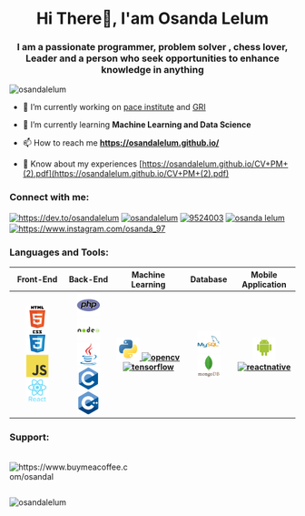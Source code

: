 <h1 align="center">Hi There👋, I'am Osanda Lelum</h1>
<h3 align="center">I am a passionate programmer, problem solver , chess lover, Leader and a person who seek opportunities to enhance knowledge in anything</h3>

<p align="left"> <img src="https://komarev.com/ghpvc/?username=osandalelum&label=Profile%20views&color=0e75b6&style=flat" alt="osandalelum" /> </p>

- 🔭 I’m currently working on [pace institute](https://www.paceinstitute.lk/web-development/) and [GRI](https://gritires.com/)

- 🌱 I’m currently learning **Machine Learning and Data Science**

- 📫 How to reach me **https://osandalelum.github.io/**

- 📄 Know about my experiences [https://osandalelum.github.io/CV+PM+(2).pdf](https://osandalelum.github.io/CV+PM+(2).pdf)

<h3 align="left">Connect with me:</h3>
<p align="left">
<a href="https://dev.to/osandalelum" target="blank"><img align="center" src="https://raw.githubusercontent.com/rahuldkjain/github-profile-readme-generator/master/src/images/icons/Social/devto.svg" alt="https://dev.to/osandalelum" height="30" width="40" /></a>
<a href="https://twitter.com/osandalelum" target="blank"><img align="center" src="https://raw.githubusercontent.com/rahuldkjain/github-profile-readme-generator/master/src/images/icons/Social/twitter.svg" alt="osandalelum" height="30" width="40" /></a>
<a href="https://stackoverflow.com/users/9524003" target="blank"><img align="center" src="https://raw.githubusercontent.com/rahuldkjain/github-profile-readme-generator/master/src/images/icons/Social/stack-overflow.svg" alt="9524003" height="30" width="40" /></a>
<a href="https://kaggle.com/osanda lelum" target="blank"><img align="center" src="https://raw.githubusercontent.com/rahuldkjain/github-profile-readme-generator/master/src/images/icons/Social/kaggle.svg" alt="osanda lelum" height="30" width="40" /></a>
<a href="https://instagram.com/osanda_97" target="blank"><img align="center" src="https://raw.githubusercontent.com/rahuldkjain/github-profile-readme-generator/master/src/images/icons/Social/instagram.svg" alt="https://www.instagram.com/osanda_97" height="30" width="40" /></a>
</p>

<h3 align="left">Languages and Tools:</h3>
<table><tr>
   <th>Front-End</th>
   <th>Back-End</th>
   <th>Machine Learning</th>
   <th>Database</th>
   <th>Mobile Application</th>
</tr>
   <tr>
   <th> <a href="https://www.w3.org/html/" target="_blank" rel="noreferrer"> <img src="https://raw.githubusercontent.com/devicons/devicon/master/icons/html5/html5-original-wordmark.svg" alt="html5" width="40" height="40"/> </a> 
   <a href="https://www.w3schools.com/css/" target="_blank" rel="noreferrer"> <img src="https://raw.githubusercontent.com/devicons/devicon/master/icons/css3/css3-original-wordmark.svg" alt="css3" width="40" height="40"/> </a>  
   <a href="https://developer.mozilla.org/en-US/docs/Web/JavaScript" target="_blank" rel="noreferrer"> <img src="https://raw.githubusercontent.com/devicons/devicon/master/icons/javascript/javascript-original.svg" alt="javascript" width="40" height="40"/> </a> 
   <a href="https://reactjs.org/" target="_blank" rel="noreferrer"> <img src="https://raw.githubusercontent.com/devicons/devicon/master/icons/react/react-original-wordmark.svg" alt="react" width="40" height="40"/> </a> </th>
   <th>   <a href="https://www.php.net" target="_blank" rel="noreferrer"> <img src="https://raw.githubusercontent.com/devicons/devicon/master/icons/php/php-original.svg" alt="php" width="40" height="40"/> </a> 
   <a href="https://nodejs.org" target="_blank" rel="noreferrer"> <img src="https://raw.githubusercontent.com/devicons/devicon/master/icons/nodejs/nodejs-original-wordmark.svg" alt="nodejs" width="40" height="40"/> </a> 
   <a href="https://www.java.com" target="_blank" rel="noreferrer"> <img src="https://raw.githubusercontent.com/devicons/devicon/master/icons/java/java-original.svg" alt="java" width="40" height="40"/> </a> 
   <br/>
   <a href="https://www.cprogramming.com/" target="_blank" rel="noreferrer"> <img src="https://raw.githubusercontent.com/devicons/devicon/master/icons/c/c-original.svg" alt="c" width="40" height="40"/> </a> 
   <a href="https://www.w3schools.com/cpp/" target="_blank" rel="noreferrer"> <img src="https://raw.githubusercontent.com/devicons/devicon/master/icons/cplusplus/cplusplus-original.svg" alt="cplusplus" width="40" height="40"/> </a> </th>
   <th>  <a href="https://www.python.org" target="_blank" rel="noreferrer"> <img src="https://raw.githubusercontent.com/devicons/devicon/master/icons/python/python-original.svg" alt="python" width="40" height="40"/> </a>
    <a href="https://opencv.org/" target="_blank" rel="noreferrer"> <img src="https://www.vectorlogo.zone/logos/opencv/opencv-icon.svg" alt="opencv" width="40" height="40"/> </a> 
    <a href="https://www.tensorflow.org" target="_blank" rel="noreferrer"> <img src="https://www.vectorlogo.zone/logos/tensorflow/tensorflow-icon.svg" alt="tensorflow" width="40" height="40"/> </a> </th>
   <th>   <a href="https://www.mysql.com/" target="_blank" rel="noreferrer"> <img src="https://raw.githubusercontent.com/devicons/devicon/master/icons/mysql/mysql-original-wordmark.svg" alt="mysql" width="40" height="40"/> </a> 
    <a href="https://www.mongodb.com/" target="_blank" rel="noreferrer"> <img src="https://raw.githubusercontent.com/devicons/devicon/master/icons/mongodb/mongodb-original-wordmark.svg" alt="mongodb" width="40" height="40"/> </a> </th>
   <th><a href="https://developer.android.com" target="_blank" rel="noreferrer"> <img src="https://raw.githubusercontent.com/devicons/devicon/master/icons/android/android-original-wordmark.svg" alt="android" width="40" height="40"/> </a>
<a href="https://reactnative.dev/" target="_blank" rel="noreferrer"> <img src="https://reactnative.dev/img/header_logo.svg" alt="reactnative" width="40" height="40"/> </a></th>
   </tr>
</table>


<h3 align="left">Support:</h3>
<p><a href="https://www.buymeacoffee.com/https://www.buymeacoffee.com/osandal"> 
<br>
<img align="left" src="https://cdn.buymeacoffee.com/buttons/v2/default-yellow.png" height="50" width="210" 
alt="https://www.buymeacoffee.com/osandal" /></a></p><br><br>
<p><img align="left" src="https://github-readme-stats.vercel.app/api?username=osandalelum&show_icons=true&locale=en" alt="osandalelum"  /></p>

